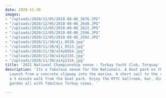 ```yaml
---
date: 2020-11-30
images:
- "/uploads/2020/12/05/2018-08-06_2676.JPG"
- "/uploads/2020/12/05/2018-08-06_2648.JPG"
- "/uploads/2020/12/05/2018-08-06_2622.JPG"
- "/uploads/2020/12/05/2018-08-06_2596.JPG"
- "/uploads/2020/12/05/2018-08-06_2592.JPG"
- "/uploads/2020/11/30/dji_0520.jpg"
- "/uploads/2020/11/30/dji_0513.jpg"
- "/uploads/2020/11/30/a14y6854.jpg"
- "/uploads/2020/11/30/a14y2155.jpg"
- "/uploads/2020/11/30/a14y2154.jpg"
title: '2021 National Championship venue : Torbay Yacht Club, Torquay'
description: 'Its a fabulous venue for the Nationals. A boat park on the harbour wall.
  Launch from a concrete slipway into the marina. A short sail to the race area. Club
  a 5 minute walk from the boat park. Enjoy the RTYC ballroom, bar, dining room and
  garden all with fabulous Torbay views. '

---
```

